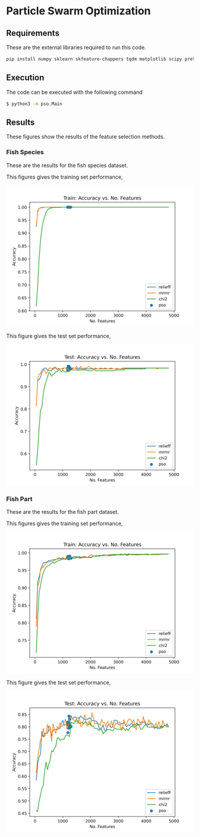 # Particle Swarm Optimization

## Requirements 

These are the external libraries required to run this code. 

```bash 
pip install numpy sklearn skfeature-chappers tqdm matplotlib scipy prettytable
```

## Execution 

The code can be executed with the following command

```bash 
$ python3 -m pso.Main
``` 

## Results  

These figures show the results of the feature selection methods. 

### Fish Species

These are the results for the fish species dataset. 

This figures gives the training set performance,

![fish species train accuracy](./assets/accuracy-features-fish-train.png)

This figure gives the test set performance,

![fish part test accuracy](./assets/accuracy-features-fish-test.png)

### Fish Part

These are the results for the fish part dataset. 

This figures gives the training set performance,

![fish part train accuracy](./assets/accuracy-features-part-train.png)

This figure gives the test set performance,

![fish part test accuracy](./assets/accuracy-features-part-test.png)


